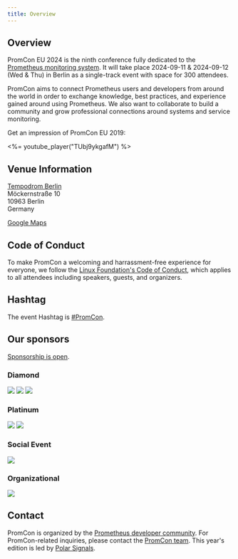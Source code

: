 ```yaml
---
title: Overview
---
```


## Overview

PromCon EU 2024 is the ninth conference fully dedicated to the
[Prometheus monitoring system](https://prometheus.io/). It will take place
2024-09-11 & 2024-09-12 (Wed & Thu) in Berlin as a single-track event with space for 300 attendees.

PromCon aims to connect Prometheus users and developers from around the world in order to exchange knowledge, best practices, and experience gained around using Prometheus. We also want to collaborate to build a community and grow professional connections around systems and service monitoring.

Get an impression of PromCon EU 2019:

<%= youtube_player("TUbj9ykgafM") %>

## Venue Information

[Tempodrom Berlin](https://www.tempodrom.de/en/location/)  
Möckernstraße 10  
10963 Berlin  
Germany

[Google Maps](https://maps.app.goo.gl/zNYaMfhNxZAXa6Uy6)

## Code of Conduct
 
To make PromCon a welcoming and harrassment-free experience for everyone, we
follow the [Linux Foundation's Code of Conduct](https://events.linuxfoundation.org/code-of-conduct/),
which applies to all attendees including speakers, guests, and
organizers.
 
## Hashtag
 
The event Hashtag is [#PromCon](https://twitter.com/search?q=%23PromCon).

## Our sponsors

[Sponsorship is open](https://promcon.io/2024-berlin/sponsor/).

<h3>Diamond</h3>
<div class="sponsor-logos">
  <a href="https://chronosphere.io/"><img src="/assets/chronosphere_logo_2022.svg" class="logo"></a>
  <a href="https://grafana.com/"><img src="/assets/grafana_labs_logo_light.svg" class="logo"></a>
  <a href="https://victoriametrics.com/"><img src="/assets/vm_logo.svg" class="logo"></a>
</div>

<h3>Platinum</h3>
<div class="sponsor-logos">
  <a href="https://www.reddit.com/"><img src="/assets/reddit_204.svg" class="Reddit logo"/></a>
  <a href="https://www.redhat.com/"><img src="/assets/red_hat-2021-ba2b65bf8a6994ed.svg" class="logo"/></a>
</div>

<h3>Social Event</h3>
<div class="sponsor-logos">
  <a href="https://last9.io/"><img src="/assets/last9_logo.svg" class="logo"></a>
</div>

<h3>Organizational</h3>
<div class="sponsor-logos">
  <a href="https://www.polarsignals.com/"><img src="/assets/polarsignals_logo.svg" class="logo"></a>
</div>

## Contact

PromCon is organized by the [Prometheus developer
community](https://prometheus.io/community/). For PromCon-related inquiries,
please contact the [PromCon team](mailto:promcon-organizers@googlegroups.com).
This year's edition is led by [Polar Signals](https://polarsignals.com/).
